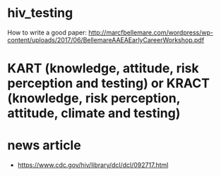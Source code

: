 # hiv_testing
How to write a good paper: http://marcfbellemare.com/wordpress/wp-content/uploads/2017/06/BellemareAAEAEarlyCareerWorkshop.pdf

# KART (knowledge, attitude, risk perception and testing)  or KRACT (knowledge, risk perception, attitude, climate and testing)


# news article
- https://www.cdc.gov/hiv/library/dcl/dcl/092717.html 
